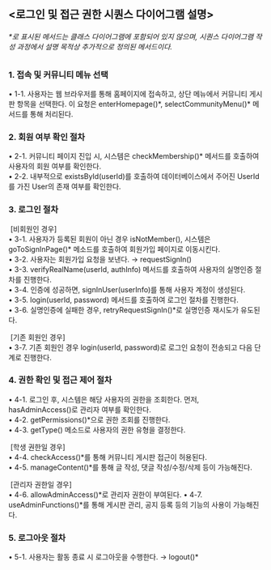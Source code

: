 ## <로그인 및 접근 권한 시퀀스 다이어그램 설명>

###### *로 표시된 메서드는 클래스 다이어그램에 포함되어 있지 않으며, 시퀀스 다이어그램 작성 과정에서 설명 목적상 추가적으로 정의된 메서드이다. <br>

### 1. 접속 및 커뮤니티 메뉴 선택 <br>
• 1-1. 사용자는 웹 브라우저를 통해 홈페이지에 접속하고, 상단 메뉴에서 커뮤니티 게시판 항목을 선택한다. 이 요청은 enterHomepage()\*, selectCommunityMenu()* 메서드를 통해 처리된다.

### 2. 회원 여부 확인 절차 <br>
• 2-1. 커뮤니티 페이지 진입 시, 시스템은 checkMembership()* 메서드를 호출하여 사용자의 회원 여부를 확인한다.  
• 2-2. 내부적으로 existsById(userId)를 호출하여 데이터베이스에서 주어진 UserId를 가진 User의 존재 여부를 확인한다.

### 3. 로그인 절차 <br>

&nbsp;[비회원인 경우] <br>
• 3-1. 사용자가 등록된 회원이 아닌 경우 isNotMember(), 시스템은 goToSignInPage()* 메소드를 호출하여 회원가입 페이지로 이동시킨다.  
• 3-2. 사용자는 회원가입 요청을 보낸다. → requestSignIn()  
• 3-3. verifyRealName(userId, authInfo) 메서드를 호출하여 사용자의 실명인증 절차를 진행한다.  
• 3-4. 인증에 성공하면, signInUser(userInfo)를 통해 사용자 계정이 생성된다.  
• 3-5. login(userId, password) 메서드를 호출하여 로그인 절차를 진행한다.  
• 3-6. 실명인증에 실패한 경우, retryRequestSignIn()*로 실명인증 재시도가 유도된다.

&nbsp;[기존 회원인 경우] <br>
• 3-7. 기존 회원인 경우 login(userId, password)로 로그인 요청이 전송되고 다음 단계로 진행한다.

### 4. 권한 확인 및 접근 제어 절차 <br>
• 4-1. 로그인 후, 시스템은 해당 사용자의 권한을 조회한다. 먼저, hasAdminAccess()로 관리자 여부를 확인한다.  
• 4-2. getPermissions()*으로 권한 조회를 진행한다.  
• 4-3. getType() 메소드로 사용자의 권한 유형을 결정한다.

&nbsp;[학생 권한일 경우] <br>
• 4-4. checkAccess()*를 통해 커뮤니티 게시판 접근이 허용된다.  
• 4-5. manageContent()*를 통해 글 작성, 댓글 작성/수정/삭제 등이 가능해진다.

&nbsp;[관리자 권한일 경우] <br>
• 4-6. allowAdminAccess()*로 관리자 권한이 부여된다.
• 4-7. useAdminFunctions()*를 통해 게시판 관리, 공지 등록 등의 기능의 사용이 가능해진다.

### 5. **로그아웃 절차**<br>
• 5-1. 사용자는 활동 종료 시 로그아웃을 수행한다. → logout()*
